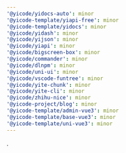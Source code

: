 ```yaml
---
'@yicode/yidocs-auto': minor
'@yicode-template/yiapi-free': minor
'@yicode-template/yidocs': minor
'@yicode/yidash': minor
'@yicode/yijson': minor
'@yicode/yiapi': minor
'@yicode/bigscreen-box': minor
'@yicode/commander': minor
'@yicode/dlnpm': minor
'@yicode/uni-ui': minor
'@yicode/vscode-funtree': minor
'@yicode/yite-chunk': minor
'@yicode/yite-cli': minor
'@yicode/zhihu-nice': minor
'@yicode-project/blog': minor
'@yicode-template/admin-vue3': minor
'@yicode-template/base-vue3': minor
'@yicode-template/uni-vue3': minor
---
```


.

